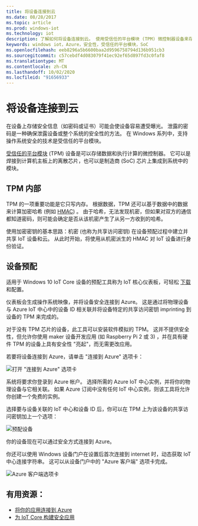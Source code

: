 ```yaml
---
title: 将设备连接到云
ms.date: 08/28/2017
ms.topic: article
ms.prod: windows-iot
ms.technology: iot
description: 了解如何将设备连接到云。 使用受信任的平台模块 (TPM) 微控制器设备来存储数据和执行计算。
keywords: windows iot，Azure，安全性，受信任的平台模块，SoC
ms.openlocfilehash: eeb8296a5b6600baa2d9596758794d136b951cb3
ms.sourcegitcommit: c57cebdf4d083079f41ec92ef65d897fd3c0faf8
ms.translationtype: MT
ms.contentlocale: zh-CN
ms.lasthandoff: 10/02/2020
ms.locfileid: "91656933"
---
```

# <a name="connect-your-device-to-the-cloud"></a>将设备连接到云

在设备上存储安全信息（如密码或证书）可能会使设备容易遭受曝光。 泄露的密码是一种确保泄露设备或整个系统的安全性的方法。 在 Windows 系列中，支持操作系统安全的技术是受信任的平台模块。

[受信任的平台模块](https://en.wikipedia.org/wiki/Trusted_Platform_Module) (TPM) 设备是可以存储数据和执行计算的微控制器。 它可以是焊接到计算机主板上的离散芯片，也可以是制造商 (SoC) 芯片上集成到系统中的模块。 

## <a name="inside-the-tpm"></a>TPM 内部 

TPM 的一项重要功能是它只写内存。 根据数据，TPM 还可以基于数据中的数据来计算加密哈希 (例如 [HMAC](https://en.wikipedia.org/wiki/Hash-based_message_authentication_code)) 。
由于哈希，无法发现机密，但如果对双方的通信都知道密码，则可能会确定是否从该机密产生了从另一方收到的哈希。

使用加密密钥的基本思路：机密 (也称为共享访问密钥) 在设备预配过程中建立并共享 IoT 设备和云。 从此时开始，将使用从机密派生的 HMAC 对 IoT 设备进行身份验证。

## <a name="device-provisioning"></a>设备预配 

适用于 Windows 10 IoT Core 设备的预配工具称为 IoT 核心仪表板，可轻松 [下载](https://go.microsoft.com/fwlink/?LinkID=708576) 和配置。

仪表板会生成操作系统映像，并将设备安全连接到 Azure。 这是通过将物理设备与 Azure IoT 中心中的设备 ID 相关联并将设备特定的共享访问密钥 imprinting 到设备的 TPM 来完成的。 

对于没有 TPM 芯片的设备，此工具可以安装软件模拟的 TPM。 这并不提供安全性，但允许你使用 maker 设备开发应用 (如 Raspberry Pi 2 或 3) ，并在具有硬件 TPM 的设备上具有安全性 "亮起"，而无需更改应用。 

若要将设备连接到 Azure，请单击 "连接到 Azure" 选项卡：

![打开 "连接到 Azure" 选项卡](../media/ConnectDeviceToCloud/Building_Secure_Apps_for_IoT_Core_Screen01.png)

系统将要求你登录到 Azure 帐户。 选择所需的 Azure IoT 中心实例，并将你的物理设备与它相关联。 如果 Azure 订阅中没有任何 IoT 中心实例，则该工具将允许你创建一个免费的实例。 

选择要与设备关联的 IoT 中心和设备 ID 后，你可以在 TPM 上为该设备的共享访问密钥加上一个选项：

![预配设备](../media/ConnectDeviceToCloud/Building_Secure_Apps_for_IoT_Core_Screen02.png)

你的设备现在可以通过安全方式连接到 Azure。 

你还可以使用 Windows 设备门户在设置后首次连接到 internet 时，动态获取 IoT 中心连接字符串。 这可以从设备门户中的 "Azure 客户端" 选项卡完成。

![Azure 客户端选项卡](../media/ConnectDeviceToCloud/azure-clients.png)

## <a name="helpful-resources"></a>有用资源：
* [将你的应用连接到 Azure](../connect-to-cloud/ConnectAppToCloud.md)
* [为 IoT Core 构建安全应用](https://blogs.windows.com/buildingapps/2016/07/20/building-secure-apps-for-windows-iot-core/#oqFLXiWIL1iCF8j9.97)
